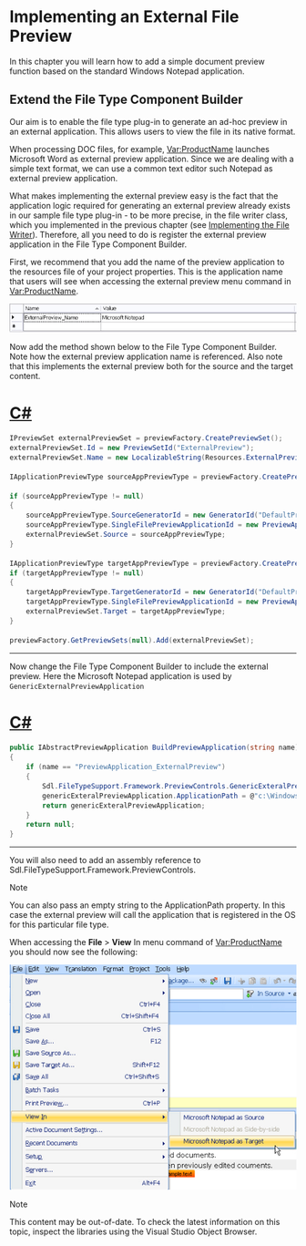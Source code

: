 Implementing an External File Preview
===

In this chapter you will learn how to add a simple document preview function based on the standard Windows Notepad application.

Extend the File Type Component Builder
--

Our aim is to enable the file type plug-in to generate an ad-hoc preview in an external application. This allows users to view the file in its native format.

When processing DOC files, for example, <Var:ProductName> launches Microsoft Word as external preview application. Since we are dealing with a simple text format, we can use a common text editor such Notepad as external preview application.

What makes implementing the external preview easy is the fact that the application logic required for generating an external preview already exists in our sample file type plug-in - to be more precise, in the file writer class, which you implemented in the previous chapter (see [Implementing the File Writer](implementing_the_file_writer.md)). Therefore, all you need to do is register the external preview application in the File Type Component Builder.

First, we recommend that you add the name of the preview application to the resources file of your project properties. This is the application name that users will see when accessing the external preview menu command in <Var:ProductName>.

![ExternalPreview_Name](images/ExternalPreview_Name.jpg)

Now add the method shown below to the File Type Component Builder. Note how the external preview application name is referenced. Also note that this implements the external preview both for the source and the target content.

# [C#](#tab/tabid-1)
```cs
IPreviewSet externalPreviewSet = previewFactory.CreatePreviewSet();
externalPreviewSet.Id = new PreviewSetId("ExternalPreview");
externalPreviewSet.Name = new LocalizableString(Resources.ExternalPreview_Name);

IApplicationPreviewType sourceAppPreviewType = previewFactory.CreatePreviewType<IApplicationPreviewType>() as IApplicationPreviewType;

if (sourceAppPreviewType != null)
{
    sourceAppPreviewType.SourceGeneratorId = new GeneratorId("DefaultPreview");
    sourceAppPreviewType.SingleFilePreviewApplicationId = new PreviewApplicationId("ExternalPreview");
    externalPreviewSet.Source = sourceAppPreviewType;
}

IApplicationPreviewType targetAppPreviewType = previewFactory.CreatePreviewType<IApplicationPreviewType>() as IApplicationPreviewType;
if (targetAppPreviewType != null)
{
    targetAppPreviewType.TargetGeneratorId = new GeneratorId("DefaultPreview");
    targetAppPreviewType.SingleFilePreviewApplicationId = new PreviewApplicationId("ExternalPreview");
    externalPreviewSet.Target = targetAppPreviewType;
}

previewFactory.GetPreviewSets(null).Add(externalPreviewSet);
```
***

Now change the File Type Component Builder to include the external preview. Here the Microsoft Notepad application is used by ```GenericExternalPreviewApplication```

# [C#](#tab/tabid-2)
```cs
public IAbstractPreviewApplication BuildPreviewApplication(string name)
{
    if (name == "PreviewApplication_ExternalPreview")
    {
        Sdl.FileTypeSupport.Framework.PreviewControls.GenericExteralPreviewApplication genericExteralPreviewApplication = new Sdl.FileTypeSupport.Framework.PreviewControls.GenericExteralPreviewApplication();
        genericExteralPreviewApplication.ApplicationPath = @"c:\Windows\System32\notepad.exe";
        return genericExteralPreviewApplication;
    }
    return null;
}
```
***

You will also need to add an assembly reference to Sdl.FileTypeSupport.Framework.PreviewControls.

>[!NOTE]
>
>You can also pass an empty string to the ApplicationPath property. In this case the external preview will call the application that is registered in the OS for this particular file type.

When accessing the **File** > **View** In menu command of <Var:ProductName> you should now see the following:

![PreviewApplication](images/PreviewApplication.jpg)

>[!NOTE]
>
> This content may be out-of-date. To check the latest information on this topic, inspect the libraries using the Visual Studio Object Browser.
